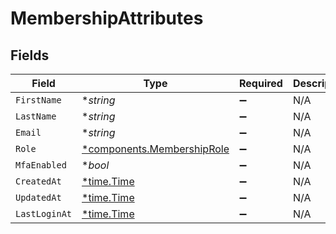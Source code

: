 # MembershipAttributes


## Fields

| Field                                                                   | Type                                                                    | Required                                                                | Description                                                             |
| ----------------------------------------------------------------------- | ----------------------------------------------------------------------- | ----------------------------------------------------------------------- | ----------------------------------------------------------------------- |
| `FirstName`                                                             | **string*                                                               | :heavy_minus_sign:                                                      | N/A                                                                     |
| `LastName`                                                              | **string*                                                               | :heavy_minus_sign:                                                      | N/A                                                                     |
| `Email`                                                                 | **string*                                                               | :heavy_minus_sign:                                                      | N/A                                                                     |
| `Role`                                                                  | [*components.MembershipRole](../../models/components/membershiprole.md) | :heavy_minus_sign:                                                      | N/A                                                                     |
| `MfaEnabled`                                                            | **bool*                                                                 | :heavy_minus_sign:                                                      | N/A                                                                     |
| `CreatedAt`                                                             | [*time.Time](https://pkg.go.dev/time#Time)                              | :heavy_minus_sign:                                                      | N/A                                                                     |
| `UpdatedAt`                                                             | [*time.Time](https://pkg.go.dev/time#Time)                              | :heavy_minus_sign:                                                      | N/A                                                                     |
| `LastLoginAt`                                                           | [*time.Time](https://pkg.go.dev/time#Time)                              | :heavy_minus_sign:                                                      | N/A                                                                     |